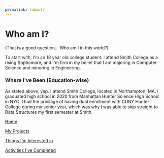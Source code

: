 ```yaml
---
permalink: /about/
---
```


# Who am I?

(That **is** a good question... Who am I in this world?)

To start with, I'm an 18 year old college student. I attend Smith College as a rising Sophomore, and I'm firm in my belief that I am majoring in Computer Science and minoring in Engineering.

### Where I've Been (Education-wise)

As stated above, yep. I attend Smith College, located in Northampton, MA. I graduated high school in 2020 from Manhattan Hunter Science High School in NYC. I had the privilage of having dual enrollment with CUNY Hunter College during my senior year, which was why I was able to skip straight to Data Structures my first semester at Smith.

[Home](https://juliayu2002.github.io/)

[My Projects](https://juliayu2002.github.io/projects)

[Things I'm Interested in](https://juliayu2002.github.io/interests)

[Activities I've Completed](https://juliayu2002.github.io/completedActivites)
